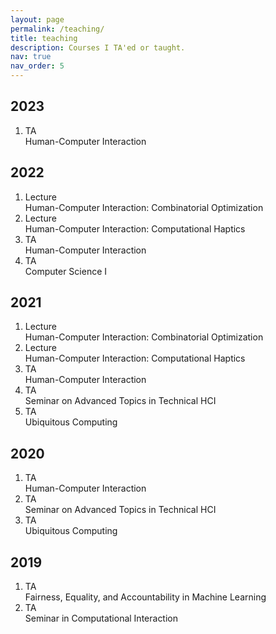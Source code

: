 ```yaml
---
layout: page
permalink: /teaching/
title: teaching
description: Courses I TA'ed or taught.
nav: true
nav_order: 5
---
```

<div class="publications">
<h2 class="bibliography">2023</h2>
<ol class="bibliography">
	<li><div class="row"><div class="col-sm-2 abbr"><abbr class="badge">TA</abbr></div><div class="col-sm-8"><div class="title">Human-Computer Interaction</div></div></div></li>
</ol>
<h2 class="bibliography">2022</h2>
<ol class="bibliography"> 
	<li><div class="row"><div class="col-sm-2 abbr"><abbr class="badge">Lecture</abbr></div><div class="col-sm-8"><div class="title">Human-Computer Interaction: Combinatorial Optimization</div></div></div></li>
	<li><div class="row"><div class="col-sm-2 abbr"><abbr class="badge">Lecture</abbr></div><div class="col-sm-8"><div class="title">Human-Computer Interaction: Computational Haptics</div></div></div></li>
	<li><div class="row"><div class="col-sm-2 abbr"><abbr class="badge">TA</abbr></div><div class="col-sm-8"><div class="title">Human-Computer Interaction</div></div></div></li>
		<li><div class="row"><div class="col-sm-2 abbr"><abbr class="badge">TA</abbr></div><div class="col-sm-8"><div class="title">Computer Science I</div></div></div></li>

</ol>
<h2 class="bibliography">2021</h2>
<ol class="bibliography">
	<li><div class="row"><div class="col-sm-2 abbr"><abbr class="badge">Lecture</abbr></div><div class="col-sm-8"><div class="title">Human-Computer Interaction: Combinatorial Optimization</div></div></div></li>
	<li><div class="row"><div class="col-sm-2 abbr"><abbr class="badge">Lecture</abbr></div><div class="col-sm-8"><div class="title">Human-Computer Interaction: Computational Haptics</div></div></div></li>
	<li><div class="row"><div class="col-sm-2 abbr"><abbr class="badge">TA</abbr></div><div class="col-sm-8"><div class="title">Human-Computer Interaction</div></div></div></li>
	<li><div class="row"><div class="col-sm-2 abbr"><abbr class="badge">TA</abbr></div><div class="col-sm-8"><div class="title">Seminar on Advanced Topics in Technical HCI</div></div></div></li>
	<li><div class="row"><div class="col-sm-2 abbr"><abbr class="badge">TA</abbr></div><div class="col-sm-8"><div class="title">Ubiquitous Computing</div></div></div></li>
</ol>
<h2 class="bibliography">2020</h2>
<ol class="bibliography">
	<li><div class="row"><div class="col-sm-2 abbr"><abbr class="badge">TA</abbr></div><div class="col-sm-8"><div class="title">Human-Computer Interaction</div></div></div></li>
	<li><div class="row"><div class="col-sm-2 abbr"><abbr class="badge">TA</abbr></div><div class="col-sm-8"><div class="title">Seminar on Advanced Topics in Technical HCI</div></div></div></li>
	<li><div class="row"><div class="col-sm-2 abbr"><abbr class="badge">TA</abbr></div><div class="col-sm-8"><div class="title">Ubiquitous Computing</div></div></div></li>
</ol>
<h2 class="bibliography">2019</h2>
<ol class="bibliography">
	<li><div class="row"><div class="col-sm-2 abbr"><abbr class="badge">TA</abbr></div><div class="col-sm-8"><div class="title">Fairness, Equality, and Accountability in Machine Learning</div></div></div></li>
	<li><div class="row"><div class="col-sm-2 abbr"><abbr class="badge">TA</abbr></div><div class="col-sm-8"><div class="title">Seminar in Computational Interaction</div></div></div></li>

</ol>
</div>
